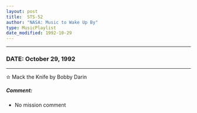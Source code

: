```yaml
---
layout: post
title:  STS-52
author: "NASA: Music to Wake Up By"
type: MusicPlaylist
date_modified: 1992-10-29
---
```


----
### DATE: October 29, 1992
----
✫ Mack the Knife by Bobby Darin

##### Comment:
* No mission comment
